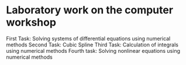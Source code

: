 # Laboratory work on the computer workshop
First Task: Solving systems of differential equations using numerical methods
Second Task: Cubic Spline
Third Task: Calculation of integrals using numerical methods
Fourth task: Solving nonlinear equations using numerical methods
